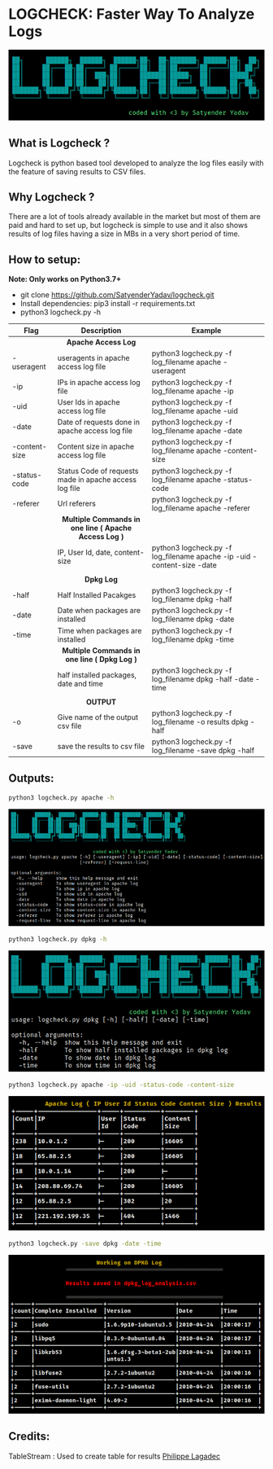 # LOGCHECK: Faster Way To Analyze Logs

![Logcheck](static/logcheck.png)

## What is Logcheck ?

Logcheck is python based tool developed to analyze the log files easily with the feature of saving results to CSV files.

## Why Logcheck ?

There are a lot of tools already available in the market but most of them are paid and hard to set up, but logcheck is simple to use and it also shows results of log files having a size in MBs in a very short period of time.

## How to setup:
<b>Note: Only works on Python3.7+</b>

- git clone https://github.com/SatyenderYadav/logcheck.git
- Install dependencies: pip3 install -r requirements.txt
- python3 logcheck.py -h 


|Flag |                Description                                             |                       Example                            |
|-----|------------------------------------------------------------------------|----------------------------------------------------------|
| |                <center><b>Apache Access Log</b></center>                                             |                                       |
|  -useragent  | useragents in apache access log file             | python3 logcheck.py -f log_filename apache -useragent                      |
| -ip   | IPs in apache access log file | python3 logcheck.py -f log_filename apache -ip|
| -uid | User Ids in apache access log file| python3 logcheck.py -f log_filename apache -uid|
| -date | Date of requests done in apache access log file | python3 logcheck.py -f log_filename apache -date|
| -content-size | Content size in apache access log file | python3 logcheck.py -f log_filename apache -content-size|
| -status-code | Status Code of requests made in apache access log file | python3 logcheck.py -f log_filename apache -status-code|
| -referer | Url referers  | python3 logcheck.py -f log_filename apache -referer|
| |                <center><b>Multiple Commands in one line ( Apache Access Log )</b></center>  |              |
|  | IP, User Id, date, content-size  | python3 logcheck.py -f log_filename apache -ip -uid -content-size -date|
| |                                                          |                                       |
| |                <center><b>Dpkg Log</b></center>                                             |                                       |
| -half | Half Installed Pacakges  | python3 logcheck.py -f log_filename dpkg -half|
| -date | Date when packages are installed  | python3 logcheck.py -f log_filename dpkg -date|
| -time | Time when packages are installed  | python3 logcheck.py -f log_filename dpkg -time|
| |                <center><b>Multiple Commands in one line ( Dpkg Log )</b></center>                                             |     |
|  | half installed packages, date and time  | python3 logcheck.py -f log_filename dpkg -half -date -time|
| |                                                          |                                       |
| |                <center><b>OUTPUT</b></center>                                             |                                       |
| -o | Give name of the output csv file  | python3 logcheck.py -f log_filename -o results dpkg -half|
| -save | save the results to csv file  | python3 logcheck.py -f log_filename -save dpkg -half|

## Outputs:

```bash
python3 logcheck.py apache -h
```
![Apache Log](static/apachelog_help.png)

```bash
python3 logcheck.py dpkg -h
```
![Dpkg Log](static/dpkglog_help.png)

```bash
python3 logcheck.py apache -ip -uid -status-code -content-size
```
![Apache Log](static/apache_log.png)

```bash
python3 logcheck.py -save dpkg -date -time
```
![dpkg Log](static/dpkg_log.png)

## Credits:
TableStream : Used to create table for results [Philippe Lagadec](http://www.decalage.info)